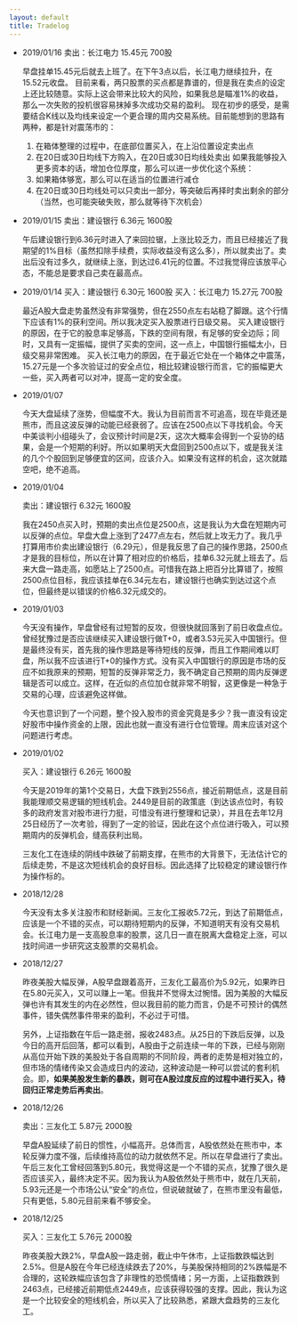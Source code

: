 ```yaml
---
layout: default
title: Tradelog
---
```


* 2019/01/16
    卖出：长江电力 15.45元 700股
    
    早盘挂单15.45元后就去上班了。在下午3点以后，长江电力继续拉升，在15.52元收盘。
    目前来看，两只股票的买点都是靠谱的，但是我在卖点的设定上还比较随意。实际上这会带来比较大的风险，如果我总是瞄准1%的收益，那么一次失败的投机很容易抹掉多次成功交易的盈利。
    现在初步的感受，是需要结合K线以及均线来设定一个更合理的周内交易系统。目前能想到的思路有两种，都是针对震荡市的：
    1.  在箱体整理的过程中，在底部位置买入，在上沿位置设定卖出点
    2.  在20日或30日均线下方购入，在20日或30日均线处卖出
    如果我能够投入更多资本的话，增加仓位厚度，那么可以进一步优化这个系统：
    1.  如果箱体够宽，那么可以在适当的位置进行减仓
    2.  在20日或30日均线处可以只卖出一部分，等突破后再择时卖出剩余的部分（当然，也可能突破失败，那么就等待下次机会）

* 2019/01/15
    卖出：建设银行 6.36元 1600股
    
    午后建设银行到6.36元时进入了来回拉锯，上涨比较乏力，而且已经接近了我期望的1%目标（虽然扣除手续费，实际收益没有这么多），所以就卖出了。卖出后没有过多久，就继续上涨，到达过6.41元的位置。不过我觉得应该放平心态，不能总是要求自己卖在最高点。

* 2019/01/14
    买入：建设银行 6.30元 1600股
    买入：长江电力 15.27元 700股
    
    最近A股大盘走势虽然没有非常强势，但在2550点左右站稳了脚跟。这个行情下应该有1%的获利空间。所以我决定买入股票进行日级交易。
    买入建设银行的原因，在于它的股息率足够高，下跌的空间有限，有足够的安全边际；同时，又具有一定振幅，提供了买卖的空间，这一点上，中国银行振幅太小，日级交易非常困难。
    买入长江电力的原因，在于最近它处在一个箱体之中震荡，15.27元是一个多次验证过的安全点位，相比较建设银行而言，它的振幅更大一些，买入两者可以对冲，提高一定的安全度。

* 2019/01/07

    今天大盘延续了涨势，但幅度不大。我认为目前而言不可追高，现在毕竟还是熊市，而且这波反弹的动能已经衰弱了。应该在2500点以下寻找机会。今天中美谈判小组碰头了，会议预计时间是2天，这次大概率会得到一个妥协的结果，会是一个短期的利好。所以如果明天大盘回到2500点以下，或是我关注的几个个股回到足够便宜的区间，应该介入。如果没有这样的机会，这次就踏空吧，绝不追高。

* 2019/01/04

    卖出：建设银行 6.32元 1600股
    
    我在2450点买入时，预期的卖出点位是2500点，这是我认为大盘在短期内可以反弹的点位。早盘大盘上涨到了2477点左右，然后就上攻无力了。我几乎打算用市价卖出建设银行（6.29元），但是我反思了自己的操作思路，2500点才是我的目标位，所以在计算了相对应的价格后，挂单6.32元就上班去了。后来大盘一路走高，如愿站上了2500点。可惜我在路上把百分比算错了，按照2500点位目标，我应该挂单在6.34元左右，建设银行也确实到达过这个点位，但最终是以错误的价格6.32元成交的。

* 2019/01/03

    今天没有操作，早盘曾经有过短暂的反攻，但很快就回落到了前日收盘点位。曾经犹豫过是否应该继续买入建设银行做T+0，或者3.53元买入中国银行。但是最终没有买，首先我的操作思路是等待短线的反弹，而且工作期间难以盯盘，所以我不应该进行T+0的操作方式。没有买入中国银行的原因是市场的反应不如我原来的预期，短暂的反弹非常乏力，我不确定自己预期的周内反弹逻辑是否可以成立。这样，在近似的点位加仓就非常不明智，这更像是一种急于交易的心理，应该避免这样做。
    
    今天也意识到了一个问题，整个投入股市的资金究竟是多少？我一直没有设定好股市中操作资金的上限，因此也就一直没有进行仓位管理。周末应该对这个问题进行考虑。

* 2019/01/02

    买入：建设银行 6.26元 1600股

    今天是2019年的第1个交易日，大盘下跌到2556点，接近前期低点，这是目前我能理顺交易逻辑的短线机会。2449是目前的政策底（到达该点位时，有较多的政府发言对股市进行力挺，可惜没有进行整理和记录），并且在去年12月25日经历了一次考验，得到了一定的验证，因此在这个点位进行吸入，可以预期周内的反弹机会，缝高获利出局。
    
    三友化工在连续的阴线中跌破了前期支撑，在熊市的大背景下，无法估计它的后续走势，不是这次短线机会的良好目标。因此选择了比较稳定的建设银行作为操作标的。

* 2018/12/28

    今天没有太多关注股市和财经新闻。三友化工报收5.72元，到达了前期低点，应该是一个不错的买点，可以期待短期内的反弹，不知道明天有没有交易机会。长江电力是一支高股息率的股票，这几日一直在脱离大盘稳定上涨，可以找时间进一步研究这支股票的交易机会。

* 2018/12/27

    昨夜美股大幅反弹，A股早盘跟着高开，三友化工最高价为5.92元，如果昨日在5.80元买入，又可以赚上一笔。但我并不觉得太过惋惜。因为美股的大幅反弹也许有其发生的内在必然性，但以我目前的能力而言，仍是不可预计的偶然事件，错失偶然事件带来的盈利，不必过于可惜。

    另外，上证指数在午后一路走弱，报收2483点。从25日的下跌后反弹，以及今日的高开后回落，都可以看到，A股由于之前连续一年的下跌，已经与刚刚从高位开始下跌的美股处于各自周期的不同阶段，两者的走势是相对独立的，但市场的情绪传染又会造成日内的波动，这种波动是一种可以尝试的套利机会。即，**如果美股发生新的暴跌，则可在A股过度反应的过程中进行买入，待回归正常走势后再卖出**。

* 2018/12/26

    卖出：三友化工 5.87元 2000股
    
    早盘A股延续了前日的惯性，小幅高开。总体而言，A股依然处在熊市中，本轮反弹力度不强，后续维持高位的动力就依然不足。所以在早盘进行了卖出。午后三友化工曾经回落到5.80元，我觉得这是一个不错的买点，犹豫了很久是否应该买入，最终决定不买。因为我认为A股依然处于熊市中，就在几天前，5.93元还是一个市场公认“安全”的点位，但说破就破了，在熊市里没有最低，只有更低，5.80元目前来看不够安全。

* 2018/12/25

    买入：三友化工 5.76元 2000股
    
    昨夜美股大跌2%，早盘A股一路走弱，截止中午休市，上证指数跌幅达到2.5%。但是A股在今年已经连续跌去了20%，与美股保持相同的2%跌幅是不合理的，这轮跌幅应该包含了非理性的恐慌情绪；另一方面，上证指数跌到2463点，已经接近前期低点2449点，应该获得较强的支撑。因此，我认为这是一个比较安全的短线机会，所以买入了比较熟悉，紧跟大盘趋势的三友化工。
